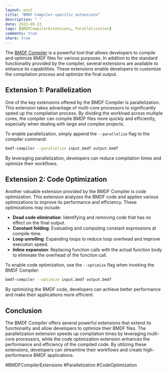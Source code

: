 ```yaml
---
layout: post
title: "BMDF Compiler-specific extensions"
description: " "
date: 2023-09-23
tags: [BMDFCompilerExtensions, Parallelization]
comments: true
share: true
---
```


The [BMDF Compiler](https://example.com/bmdf-compiler) is a powerful tool that allows developers to compile and optimize BMDF files for various purposes. In addition to the standard functionality provided by the compiler, several extensions are available to enhance its capabilities. These extensions enable developers to customize the compilation process and optimize the final output.

## Extension 1: Parallelization

One of the key extensions offered by the BMDF Compiler is parallelization. This extension takes advantage of multi-core processors to significantly speed up the compilation process. By dividing the workload across multiple cores, the compiler can compile BMDF files more quickly and efficiently, especially when dealing with large and complex projects.

To enable parallelization, simply append the `--parallelize` flag to the compiler command:

```bash
bmdf-compiler --parallelize input.bmdf output.bmdf
```

By leveraging parallelization, developers can reduce compilation times and optimize their workflows.

## Extension 2: Code Optimization

Another valuable extension provided by the BMDF Compiler is code optimization. This extension analyzes the BMDF code and applies various optimizations to improve its performance and efficiency. These optimizations may include:

- **Dead code elimination**: Identifying and removing code that has no effect on the final output.
- **Constant folding**: Evaluating and computing constant expressions at compile-time.
- **Loop unrolling**: Expanding loops to reduce loop overhead and improve execution speed.
- **Inline expansion**: Replacing function calls with the actual function body to eliminate the overhead of the function call.

To enable code optimization, use the `--optimize` flag when invoking the BMDF Compiler:

```bash
bmdf-compiler --optimize input.bmdf output.bmdf
```

By optimizing the BMDF code, developers can achieve better performance and make their applications more efficient.

## Conclusion

The BMDF Compiler offers several powerful extensions that extend its functionality and allow developers to optimize their BMDF files. The parallelization extension speeds up compilation times by leveraging multi-core processors, while the code optimization extension enhances the performance and efficiency of the compiled code. By utilizing these extensions, developers can streamline their workflows and create high-performance BMDF applications.

#BMDFCompilerExtensions #Parallelization #CodeOptimization